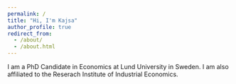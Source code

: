 ```yaml
---
permalink: /
title: "Hi, I'm Kajsa"
author_profile: true
redirect_from: 
  - /about/
  - /about.html
---
```


I am a PhD Candidate in Economics at Lund University in Sweden. I am also affiliated to the Reserach Institute of Industrial Economics. 


